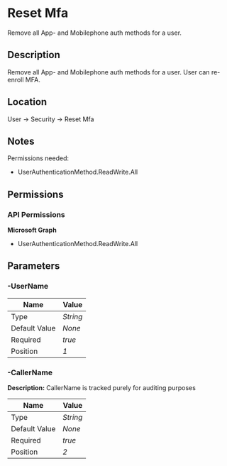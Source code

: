 # Reset Mfa

Remove all App- and Mobilephone auth methods for a user.

## Description

Remove all App- and Mobilephone auth methods for a user. User can re-enroll MFA.

## Location

User &rarr; Security &rarr; Reset Mfa

## Notes

Permissions needed:
- UserAuthenticationMethod.ReadWrite.All

## Permissions

### API Permissions

**Microsoft Graph**
- UserAuthenticationMethod.ReadWrite.All

## Parameters

### -UserName

| Name | Value |
|---|---|
| Type | _String_ |
| Default Value | _None_ |
| Required | _true_ |
| Position | _1_ |

### -CallerName

**Description:** CallerName is tracked purely for auditing purposes 

| Name | Value |
|---|---|
| Type | _String_ |
| Default Value | _None_ |
| Required | _true_ |
| Position | _2_ |


